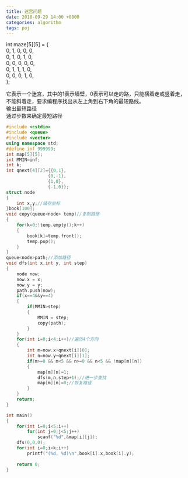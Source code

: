 ```yaml
---
title: 迷宫问题
date: 2018-09-29 14:00 +0800
categories: algorithm
tags: poj
---
```

int maze[5][5] = {  
	0, 1, 0, 0, 0,  
	0, 1, 0, 1, 0,  
	0, 0, 0, 0, 0,  
	0, 1, 1, 1, 0,  
	0, 0, 0, 1, 0,  
};

它表示一个迷宫，其中的1表示墙壁，0表示可以走的路，只能横着走或竖着走，不能斜着走，要求编程序找出从左上角到右下角的最短路线。  
输出最短路径  
通过步数来确定最短路径 
 
```c++
#include <cstdio>
#include <queue>
#include <vector>
using namespace std;
#define inf 999999;
int map[5][5];
int MMIN=inf;
int k;
int qnext[4][2]={{0,1},
                {0,-1},
                {1,0},
                {-1,0}};
struct node
{
    int x,y;//储存坐标
}book[100];
void copy(queue<node> temp)//复制路径
{
    for(k=0;!temp.empty();k++)
    {
        book[k]=temp.front();
        temp.pop();
    }
}
queue<node>path;//添加路径
void dfs(int x,int y, int step)
{
    node now;
    now.x = x;
    now.y = y;
    path.push(now);
    if(x==4&&y==4)
    {
        if(MMIN>step)
        {
            MMIN = step;
            copy(path);
        }
    }
    for(int i=0;i<4;i++)//遍历4个方向
    {
        int m=now.x+qnext[i][0];
        int n=now.y+qnext[i][1];
        if(m>=0 && m<5 && n>=0 && n<5 && !map[m][n])
        {
            map[m][n]=1;
            dfs(m,n,step+1);//进一步查找
            map[m][n]=0;//恢复路径
        }
    }
    return;
}

int main()
{
    for(int i=0;i<5;i++)
        for(int j=0;j<5;j++)
            scanf("%d",&map[i][j]);
    dfs(0,0,0);
    for(int i=0;i<k;i++)
        printf("(%d, %d)\n",book[i].x,book[i].y);
   
    return 0;
}
```